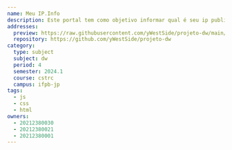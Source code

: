 ```yaml
---
name: Meu IP.Info
description: Este portal tem como objetivo informar qual é seu ip publico.
addresses:
  preview: https://raw.githubusercontent.com/yWestSide/projeto-dw/main/site-main/site-main/img/1.png
  repository: https://github.com/yWestSide/projeto-dw
category:
  type: subject
  subject: dw
  period: 4
  semester: 2024.1
  course: cstrc
  campus: ifpb-jp
tags:
  - js
  - css
  - html
owners:
  - 20212380030
  - 20212380021
  - 20212380001
---
```

